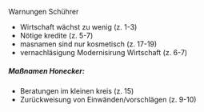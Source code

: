 Warnungen Schührer
- Wirtschaft wächst zu wenig (z. 1-3)
- Nötige kredite (z. 5-7)
- masnamen sind nur kosmetisch (z. 17-19)
- vernachläsigung Modernisirung Wirtschaft (z. 6-7)
##### Maßnamen Honecker:
- Beratungen im kleinen kreis (z. 15)
- Zurückweisung von Einwänden/vorschlägen (z. 9-10)
